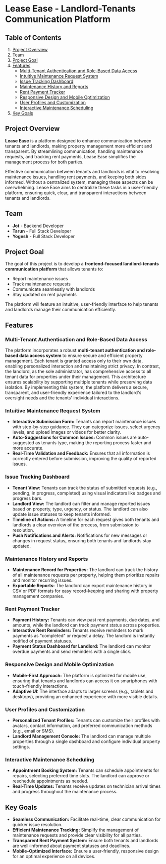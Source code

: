 # Lease Ease - Landlord-Tenants Communication Platform

## Table of Contents

1. [Project Overview](#project-overview)
2. [Team](#team)
3. [Project Goal](#project-goal)
4. [Features](#features)
   - [Multi-Tenant Authentication and Role-Based Data Access](#multi-tenant-authentication-and-role-based-data-access)
   - [Intuitive Maintenance Request System](#intuitive-maintenance-request-system)
   - [Issue Tracking Dashboard](#issue-tracking-dashboard)
   - [Maintenance History and Reports](#maintenance-history-and-reports)
   - [Rent Payment Tracker](#rent-payment-tracker)
   - [Responsive Design and Mobile Optimization](#responsive-design-and-mobile-optimization)
   - [User Profiles and Customization](#user-profiles-and-customization)
   - [Interactive Maintenance Scheduling](#interactive-maintenance-scheduling)
5. [Key Goals](#key-goals)

## Project Overview

**Lease Ease** is a platform designed to enhance communication between tenants and landlords, making property management more efficient and transparent. By streamlining communication, handling maintenance requests, and tracking rent payments, Lease Ease simplifies the management process for both parties.

Effective communication between tenants and landlords is vital to resolving maintenance issues, handling rent payments, and keeping both sides informed. Without a centralized system, managing these aspects can be overwhelming. Lease Ease aims to centralize these tasks in a user-friendly platform, ensuring quick, clear, and transparent interactions between tenants and landlords.

## Team

- **Jot** - Backend Developer
- **Tarun** - Full Stack Developer
- **Yogesh** - Full Stack Developer

## Project Goal

The goal of this project is to develop a **frontend-focused landlord-tenants communication platform** that allows tenants to:
- Report maintenance issues
- Track maintenance requests
- Communicate seamlessly with landlords
- Stay updated on rent payments

The platform will feature an intuitive, user-friendly interface to help tenants and landlords manage their communication efficiently.

## Features

### Multi-Tenant Authentication and Role-Based Data Access

The platform incorporates a robust **multi-tenant authentication and role-based data access system** to ensure secure and efficient property management. Each tenant is granted access only to their own data, enabling personalized interaction and maintaining strict privacy. In contrast, the landlord, as the sole administrator, has comprehensive access to all tenant data for properties under their management. This architecture ensures scalability by supporting multiple tenants while preserving data isolation. By implementing this system, the platform delivers a secure, transparent, and user-friendly experience tailored to the landlord's oversight needs and the tenants' individual interactions.

### Intuitive Maintenance Request System

- **Interactive Submission Form:** Tenants can report maintenance issues with step-by-step guidance. They can categorize issues, select urgency levels, and upload images or videos for better clarity.
- **Auto-Suggestions for Common Issues:** Common issues are auto-suggested as tenants type, making the reporting process faster and more accurate.
- **Real-Time Validation and Feedback:** Ensures that all information is correctly entered before submission, improving the quality of reported issues.

### Issue Tracking Dashboard

- **Tenant View:** Tenants can track the status of submitted requests (e.g., pending, in progress, completed) using visual indicators like badges and progress bars.
- **Landlord View:** The landlord can filter and manage reported issues based on property, type, urgency, or status. The landlord can also update issue statuses to keep tenants informed.
- **Timeline of Actions:** A timeline for each request gives both tenants and landlords a clear overview of the process, from submission to resolution.
- **Push Notifications and Alerts:** Notifications for new messages or changes in request status, ensuring both tenants and landlords stay updated.

### Maintenance History and Reports

- **Maintenance Record for Properties:** The landlord can track the history of all maintenance requests per property, helping them prioritize repairs and monitor recurring issues.
- **Exportable Reports:** The landlord can export maintenance history in CSV or PDF formats for easy record-keeping and sharing with property management companies.

### Rent Payment Tracker

- **Payment History:** Tenants can view past rent payments, due dates, and amounts, while the landlord can track payment status across properties.
- **Interactive Rent Reminders:** Tenants receive reminders to mark payments as "completed" or request a delay. The landlord is instantly notified of payment statuses.
- **Payment Status Dashboard for Landlord:** The landlord can monitor overdue payments and send reminders with a single click.

### Responsive Design and Mobile Optimization

- **Mobile-First Approach:** The platform is optimized for mobile use, ensuring that tenants and landlords can access it on smartphones with touch-friendly interactions.
- **Adaptive UI:** The interface adapts to larger screens (e.g., tablets and desktops), providing an enhanced experience with more visible details.

### User Profiles and Customization

- **Personalized Tenant Profiles:** Tenants can customize their profiles with avatars, contact information, and preferred communication methods (e.g., email or SMS).
- **Landlord Management Console:** The landlord can manage multiple properties through a single dashboard and configure individual property settings.

### Interactive Maintenance Scheduling

- **Appointment Booking System:** Tenants can schedule appointments for repairs, selecting preferred time slots. The landlord can approve or reschedule appointments as needed.
- **Real-Time Updates:** Tenants receive updates on technician arrival times and progress throughout the maintenance process.

## Key Goals

- **Seamless Communication:** Facilitate real-time, clear communication for quicker issue resolution.
- **Efficient Maintenance Tracking:** Simplify the management of maintenance requests and provide clear visibility for all parties.
- **Transparent Rent Payment System:** Ensure both tenants and landlords are well-informed about payment statuses and deadlines.
- **Mobile-Optimized Interface:** Ensure a user-friendly, responsive design for an optimal experience on all devices.